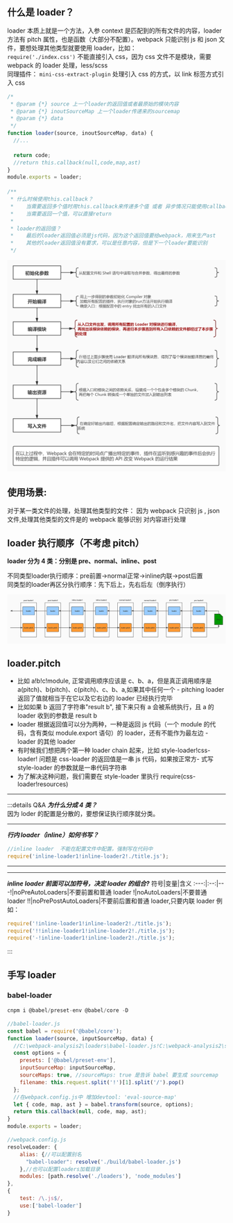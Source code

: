 ## 什么是 loader？

<span class="important-tip">loader 本质上就是一个方法</span>，入参 context 是匹配到的所有文件的内容，loader 方法有 pitch 属性，也是函数（大部分不配置）。webpack 只能识别 js 和 json 文件，要想处理其他类型就要使用 loader，比如：  
`require('./index.css')`
不能直接引入 css，因为 css 文件不是模块，需要 webpack 的 loader 处理，less/scss  
同理插件：
`mini-css-extract-plugin` 处理引入 css 的方式，以 link 标签方式引入 css

```js
/*
 * @param {*} source 上一个loader的返回值或者最原始的模块内容
 * @param {*} inoutSourceMap 上一个loader传递来的sourcemap
 * @param {*} data
 */
function loader(source, inoutSourceMap, data) {
  //...

  return code;
  //return this.callback(null,code,map,ast)
}
module.exports = loader;

/**
 * 什么时候使用this.callback？
 *    当需要返回多个值时用this.callback来传递多个值 或者 异步情况只能使用callback
 *    当需要返回一个值，可以直接return
 *
 * loader的返回值？
 *    最后的loader返回值必须是js代码，因为这个返回值要给webpack，用来生产ast
 *    其他的loader返回值没有要求，可以是任意内容，但是下一个loader要能识别
 */
```

![webpackflowloader](/img/loader/webpackflowloader.jpg)

## 使用场景:

对于某一类文件的处理，处理其他类型的文件： 因为 webpack 只识别 js , json 文件,处理其他类型的文件是的 webpack 能够识别
对内容进行处理

## loader 执行顺序（不考虑 pitch）

**loader 分为 4 类：分别是 pre、normal、inline、post**

<div class="important-tip">不同类型loader执行顺序：pre前置->normal正常->inline内联->post后置  </div>
<div class="important-tip">  同类型的loader再区分执行顺序：先下后上，先右后左（倒序执行） </div>

![loader-runner.jpg](/img/loader/loader-runner.jpg)

## loader.pitch

- 比如 a!b!c!module, 正常调用顺序应该是 c、b、a，但是真正调用顺序是 a(pitch)、b(pitch)、c(pitch)、c、b、a,如果其中任何一个 - pitching loader 返回了值就相当于在它以及它右边的 loader 已经执行完毕
- 比如如果 b 返回了字符串"result b", 接下来只有 a 会被系统执行，且 a 的 loader 收到的参数是 result b
- loader 根据返回值可以分为两种，一种是返回 js 代码（一个 module 的代码，含有类似 module.export 语句）的 loader，还有不能作为最左边 - loader 的其他 loader
- 有时候我们想把两个第一种 loader chain 起来，比如 style-loader!css-loader! 问题是 css-loader 的返回值是一串 js 代码，如果按正常方- 式写 style-loader 的参数就是一串代码字符串
- 为了解决这种问题，我们需要在 style-loader 里执行 require(css-loader!resources)

---

:::details Q&A
**_为什么分成 4 类？_**  
因为 loder 的配置是分散的，要想保证执行顺序就分类。

---

_**行内 loader（inline）如何书写？**_

```js
//inline loader  不能在配置文件中配置，强制写在代码中
require('inline-loader1!inline-loader2!./title.js');
```

---

---

**_inline loader 前面可以加符号，决定 loader 的组合?_**
符号|变量|含义
:---:|:--:|--
-!|noPreAutoLoaders|不要前置和普通 loader
!|noAutoLoaders|不要普通 loader
!!|noPrePostAutoLoaders|不要前后置和普通 loader,只要内联 loader
例如：

```js
require('!inline-loader1!inline-loader2!./title.js');
require('!!inline-loader1!inline-loader2!./title.js');
require('-!inline-loader1!inline-loader2!./title.js');
```

:::

## 手写 loader

### babel-loader

```js
cnpm i @babel/preset-env @babel/core -D
```

```js
//babel-loader.js
const babel = require('@babel/core');
function loader(source, inputSourceMap, data) {
  //C:\webpack-analysis2\loaders\babel-loader.js!C:\webpack-analysis2\src\index.js
  const options = {
    presets: ['@babel/preset-env'],
    inputSourceMap: inputSourceMap,
    sourceMaps: true, //sourceMaps: true 是告诉 babel 要生成 sourcemap
    filename: this.request.split('!')[1].split('/').pop()
  };
  //在webpack.config.js中 增加devtool: 'eval-source-map'
  let { code, map, ast } = babel.transform(source, options);
  return this.callback(null, code, map, ast);
}
module.exports = loader;
```

```js
//webpack.config.js
resolveLoader: {
    alias: {//可以配置别名
      "babel-loader": resolve('./build/babel-loader.js')
    },//也可以配置loaders加载目录
    modules: [path.resolve('./loaders'), 'node_modules']
},
{
    test: /\.js$/,
    use:['babel-loader']
}
```
